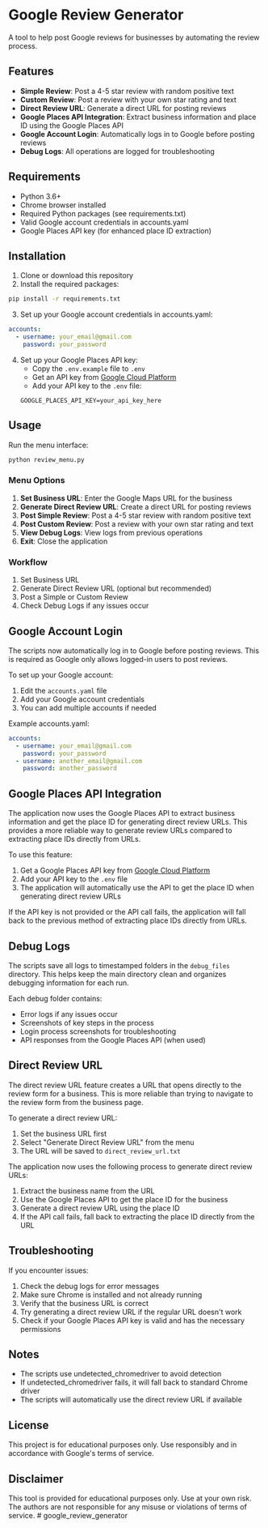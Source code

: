 # Google Review Generator

A tool to help post Google reviews for businesses by automating the review process.

## Features

- **Simple Review**: Post a 4-5 star review with random positive text
- **Custom Review**: Post a review with your own star rating and text
- **Direct Review URL**: Generate a direct URL for posting reviews
- **Google Places API Integration**: Extract business information and place ID using the Google Places API
- **Google Account Login**: Automatically logs in to Google before posting reviews
- **Debug Logs**: All operations are logged for troubleshooting

## Requirements

- Python 3.6+
- Chrome browser installed
- Required Python packages (see requirements.txt)
- Valid Google account credentials in accounts.yaml
- Google Places API key (for enhanced place ID extraction)

## Installation

1. Clone or download this repository
2. Install the required packages:

```bash
pip install -r requirements.txt
```

3. Set up your Google account credentials in accounts.yaml:

```yaml
accounts:
  - username: your_email@gmail.com
    password: your_password
```

4. Set up your Google Places API key:
   - Copy the `.env.example` file to `.env`
   - Get an API key from [Google Cloud Platform](https://developers.google.com/maps/documentation/places/web-service/get-api-key)
   - Add your API key to the `.env` file:
   ```
   GOOGLE_PLACES_API_KEY=your_api_key_here
   ```

## Usage

Run the menu interface:

```bash
python review_menu.py
```

### Menu Options

1. **Set Business URL**: Enter the Google Maps URL for the business
2. **Generate Direct Review URL**: Create a direct URL for posting reviews
3. **Post Simple Review**: Post a 4-5 star review with random positive text
4. **Post Custom Review**: Post a review with your own star rating and text
5. **View Debug Logs**: View logs from previous operations
6. **Exit**: Close the application

### Workflow

1. Set Business URL
2. Generate Direct Review URL (optional but recommended)
3. Post a Simple or Custom Review
4. Check Debug Logs if any issues occur

## Google Account Login

The scripts now automatically log in to Google before posting reviews. This is required as Google only allows logged-in users to post reviews.

To set up your Google account:
1. Edit the `accounts.yaml` file
2. Add your Google account credentials
3. You can add multiple accounts if needed

Example accounts.yaml:
```yaml
accounts:
  - username: your_email@gmail.com
    password: your_password
  - username: another_email@gmail.com
    password: another_password
```

## Google Places API Integration

The application now uses the Google Places API to extract business information and get the place ID for generating direct review URLs. This provides a more reliable way to generate review URLs compared to extracting place IDs directly from URLs.

To use this feature:
1. Get a Google Places API key from [Google Cloud Platform](https://developers.google.com/maps/documentation/places/web-service/get-api-key)
2. Add your API key to the `.env` file
3. The application will automatically use the API to get the place ID when generating direct review URLs

If the API key is not provided or the API call fails, the application will fall back to the previous method of extracting place IDs directly from URLs.

## Debug Logs

The scripts save all logs to timestamped folders in the `debug_files` directory. This helps keep the main directory clean and organizes debugging information for each run.

Each debug folder contains:
- Error logs if any issues occur
- Screenshots of key steps in the process
- Login process screenshots for troubleshooting
- API responses from the Google Places API (when used)

## Direct Review URL

The direct review URL feature creates a URL that opens directly to the review form for a business. This is more reliable than trying to navigate to the review form from the business page.

To generate a direct review URL:
1. Set the business URL first
2. Select "Generate Direct Review URL" from the menu
3. The URL will be saved to `direct_review_url.txt`

The application now uses the following process to generate direct review URLs:
1. Extract the business name from the URL
2. Use the Google Places API to get the place ID for the business
3. Generate a direct review URL using the place ID
4. If the API call fails, fall back to extracting the place ID directly from the URL

## Troubleshooting

If you encounter issues:

1. Check the debug logs for error messages
2. Make sure Chrome is installed and not already running
3. Verify that the business URL is correct
4. Try generating a direct review URL if the regular URL doesn't work
5. Check if your Google Places API key is valid and has the necessary permissions

## Notes

- The scripts use undetected_chromedriver to avoid detection
- If undetected_chromedriver fails, it will fall back to standard Chrome driver
- The scripts will automatically use the direct review URL if available

## License

This project is for educational purposes only. Use responsibly and in accordance with Google's terms of service.

## Disclaimer

This tool is provided for educational purposes only. Use at your own risk. The authors are not responsible for any misuse or violations of terms of service. # google_review_generator
